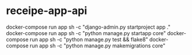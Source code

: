 # receipe-app-api

docker-compose run app sh -c "django-admin.py startproject app ."
docker-compose run app sh -c "python manage.py startapp core"
docker-compose run app sh -c "python manage.py test && flake8"
docker-compose run app sh -c "python manage.py makemigrations core"